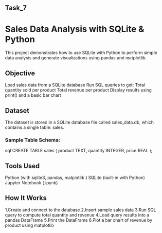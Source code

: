 ## Task_7

#  Sales Data Analysis with SQLite & Python

This project demonstrates how to use SQLite with Python to perform simple data analysis and generate visualizations using pandas and matplotlib.

##  Objective

Load sales data from a SQLite database
Run SQL queries to get:
Total quantity sold per product
Total revenue per product
Display results using print() and a basic bar chart


##  Dataset

The dataset is stored in a SQLite database file called sales_data.db, which contains a single table: sales.

### Sample Table Schema:
sql
CREATE TABLE sales (
    product TEXT,
    quantity INTEGER,
    price REAL
);
##  Tools Used

Python (with sqlite3, pandas, matplotlib )
SQLite (built-in with Python)
Jupyter Notebook (.ipynb)

## How It Works

1.Create and connect to the database
2.Insert sample sales data
3.Run SQL query to compute total quantity and revenue
4.Load query results into a pandas DataFrame
5.Print the DataFrame
6.Plot a bar chart of revenue by product using matplotlib


